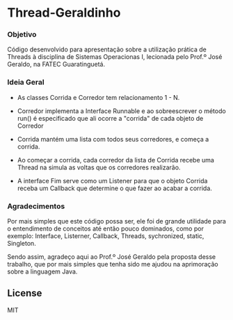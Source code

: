 # Thread-Geraldinho

### Objetivo

Código desenvolvido para apresentação sobre a utilização prática de Threads à disciplina de Sistemas Operacionas I, lecionada pelo Prof.º José Geraldo, na FATEC Guaratinguetá.

### Ideia Geral

* As classes Corrida e Corredor tem relacionamento 1 - N.

* Corredor implementa a Interface Runnable e ao sobreescrever o método run() é especificado que ali ocorre a "corrida" de cada objeto de Corredor

* Corrida mantém uma lista com todos seus corredores, e começa a corrida.

* Ao começar a corrida, cada corredor da lista de Corrida recebe uma Thread na simula as voltas que os corredores realizarão.

* A interface Fim serve como um Listener para que o objeto Corrida receba um Callback que determine o que fazer ao acabar a corrida.
 
### Agradecimentos

Por mais simples que este código possa ser, ele foi de grande utilidade para o entendimento de conceitos até então pouco dominados, como por exemplo: Interface, Listerner, Callback, Threads, sychronized, static, Singleton.

Sendo assim, agradeço aqui ao Prof.º José Geraldo pela proposta desse trabalho, que por mais simples que tenha sido me ajudou na aprimoração sobre a linguagem Java.

License
----

MIT

